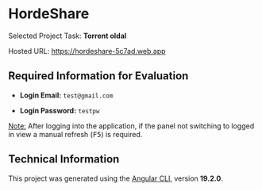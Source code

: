 # **HordeShare**

Selected Project Task: **Torrent oldal**

Hosted URL: https://hordeshare-5c7ad.web.app

## Required Information for Evaluation

-   **Login Email:**  `test@gmail.com`
    
-   **Login Password:**  `testpw`
    

<u>Note:</u>  After logging into the application, if the panel not switching to logged in view a manual refresh (<kbd>F5</kbd>) is required.

## **Technical Information**

This project was generated using the  [Angular CLI](https://github.com/angular/angular-cli), version  **19.2.0**.
